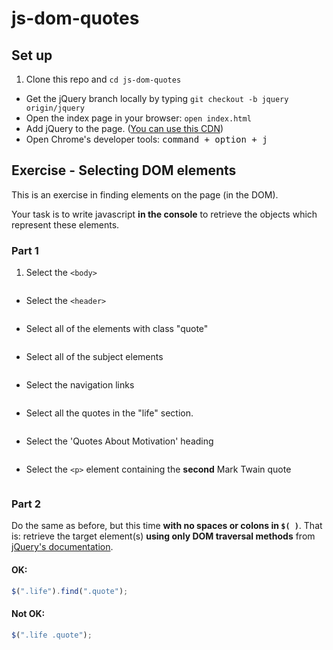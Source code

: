 # js-dom-quotes
## Set up

1. Clone this repo and `cd js-dom-quotes`
-  Get the jQuery branch locally by typing `git checkout -b jquery origin/jquery`
- Open the index page in your browser: `open index.html`
- Add jQuery to the page. ([You can use this CDN](https://ajax.googleapis.com/ajax/libs/jquery/2.2.4/jquery.min.js))
- Open Chrome's developer tools: <kbd>command + option + j</kbd>

## Exercise - Selecting DOM elements

This is an exercise in finding elements on the page (in the DOM).

Your task is to write javascript **in the console** to retrieve the objects which represent these elements.

### Part 1

1. Select the `<body>`
```

```
- Select the `<header>`
```

```
- Select all of the elements with class "quote"
```

```
- Select all of the subject elements
```

```
- Select the navigation links
```

```
- Select all the quotes in the "life" section.
```

```
- Select the 'Quotes About Motivation' heading
```

```
- Select the `<p>` element containing the **second** Mark Twain quote
```

```

### Part 2

Do the same as before, but this time **with no spaces or colons in `$( )`**. That is: retrieve the target element(s) **using only DOM traversal methods** from [jQuery's documentation](http://api.jquery.com/category/traversing/tree-traversal/).

#### OK:

```js
$(".life").find(".quote");
```

#### Not OK:

```js
$(".life .quote");
```
